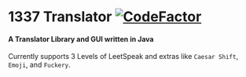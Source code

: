# 1337 Translator [![CodeFactor](https://www.codefactor.io/repository/github/luziferium/leet-translator/badge)](https://www.codefactor.io/repository/github/luziferium/leet-translator)
#### A Translator Library and GUI written in Java
Currently supports 3 Levels of LeetSpeak and extras like `Caesar Shift`, `Emoji`, and `Fuckery`.<br><br>


